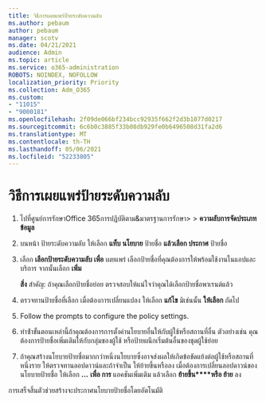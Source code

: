 ```yaml
---
title: วิธีการเผยแพร่ป้ายระดับความลับ
ms.author: pebaum
author: pebaum
manager: scotv
ms.date: 04/21/2021
audience: Admin
ms.topic: article
ms.service: o365-administration
ROBOTS: NOINDEX, NOFOLLOW
localization_priority: Priority
ms.collection: Adm_O365
ms.custom:
- "11015"
- "9000181"
ms.openlocfilehash: 2f09de066bf234bcc92935f662f2d3b1077d0217
ms.sourcegitcommit: 6c6b0c3885f33b08db929fe0b6496508d31fa2d6
ms.translationtype: MT
ms.contentlocale: th-TH
ms.lasthandoff: 05/06/2021
ms.locfileid: "52233805"
---
```

# <a name="how-to-publish-a-sensitivity-label"></a>วิธีการเผยแพร่ป้ายระดับความลับ

1. ไปที่ศูนย์การรักษาOffice 365การปฏิบัติตาม&มาตรฐานการรักษา>  >  **ความลับการจัดประเภทข้อมูล**

1. บนหน้า ป้ายระดับความลับ ให้เลือก **แท็บ นโยบาย** ป้ายชื่อ **แล้วเลือก ประกาศ** ป้ายชื่อ

1. เลือก **เลือกป้ายระดับความลับ เพื่อ** เผยแพร่ เลือกป้ายชื่อที่คุณต้องการให้พร้อมใช้งานในแอปและบริการ จากนั้นเลือก **เพิ่ม**

    **สิ่ง** สําคัญ: ถ้าคุณเลือกป้ายชื่อย่อย ตรวจสอบให้แน่ใจว่าคุณได้เลือกป้ายชื่อพาเรนต์แล้ว

1. ตรวจทานป้ายชื่อที่เลือก เมื่อต้องการเปลี่ยนแปลง ให้เลือก **แก้ไข** มิเช่นนั้น **ให้เลือก** ถัดไป

1. Follow the prompts to configure the policy settings.

1. ทําซ้ําขั้นตอนเหล่านี้ถ้าคุณต้องการการตั้งค่านโยบายอื่นให้กับผู้ใช้หรือสถานที่อื่น ตัวอย่างเช่น คุณต้องการป้ายชื่อเพิ่มเติมให้กับกลุ่มของผู้ใช้ หรือป้ายผนึกเริ่มต้นอื่นของชุดผู้ใช้ย่อย

1. ถ้าคุณสร้างนโยบายป้ายชื่อมากกว่าหนึ่งนโยบายซึ่งอาจส่งผลให้เกิดข้อขัดแย้งต่อผู้ใช้หรือสถานที่ หนึ่งราย ให้ตรวจทานลอปดาวน์และถ้าจําเป็น ให้ย้ายขึ้นหรือลง เมื่อต้องการเปลี่ยนลอปดาวน์ของนโยบายป้ายชื่อ ให้เลือก **...** **เพื่อ การ** แอคชันเพิ่มเติม แล้วเลือก **ย้ายขึ้น****หรือ ย้าย** ลง

การเสร็จสิ้นตัวช่วยสร้างจะประกาศนโยบายป้ายชื่อโดยอัตโนมัติ